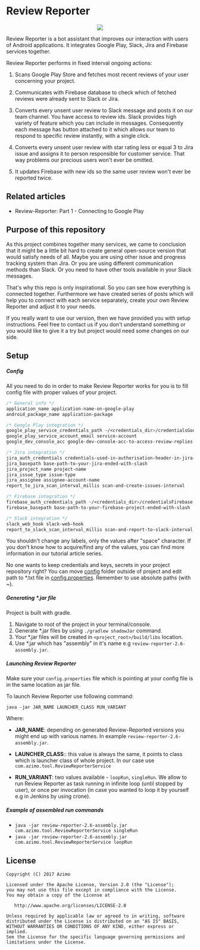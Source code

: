 # Review Reporter

<center><img src="https://cdn-images-1.medium.com/max/720/1*YsnzNla1yxNoPV5cwIsbiw.png"></center>

Review Reporter is a bot assistant that improves our interaction with users of Android applications.
It integrates Google Play, Slack, Jira and Firebase services together. 

Review Reporter performs in fixed interval ongoing actions:

1. Scans Google Play Store and fetches most recent reviews of your user concerning
your project.

2. Communicates with Firebase database to check which of fetched reviews were already
sent to Slack or Jira.

3. Converts every unsent user review to Slack message and posts it on our team channel. You have
access to review ids. Slack provides high variety of feature which you can include in messages.
Consequently each message has button attached to it which allows our team to respond to specific
review instantly, with a single click.

4. Converts every unsent user review with star rating less or equal 3 to Jira issue and assigns it 
to person responsible for customer service. That way problems our precious users won't ever
be omitted.

5. It updates Firebase with new ids so the same user review won't ever be reported twice.

## Related articles

  - Review-Reporter: Part 1 - Connecting to Google Play

## Purpose of this repository 

As this project combines together many services, we came to conclusion that it might be 
a little bit hard to create general open-source version that would satisfy needs of all.
Maybe you are using other issue and progress tracking system than Jira. Or you are using 
different communication methods than Slack. Or you need to have other tools available in your
Slack messages. 

That's why this repo is only inspirational. So you can see how everything is connected together.
Furthermore we have created series of posts which will help you to connect with each
service separately, create your own Review Reporter and adjust it to your needs.

If you really want to use our version, then we have provided you with setup instructions. Feel
free to contact us if you don't understand something or you would like to give it a try but project 
would need some changes on our side.

## Setup

##### Config
All you need to do in order to make Review Reporter works for you is to fill
config file with proper values of your project.

```css
/* General info */
application_name application-name-on-google-play
android_package_name application-package

/* Google Play integration */
google_play_service_credentials_path ~/<credentials_dir>/credentialsGoogle.p12
google_play_service_account_email service-account
google_dev_console_acc google-dev-console-acc-to-access-review-replies

/* Jira integration */
jira_auth_credentials credentials-used-in-authorisation-header-in-jira-requests
jira_basepath base-path-to-your-jira-ended-with-slash
jira_project_name project-name
jira_issue_type issue-type
jira_assignee assignee-account-name
report_to_jira_scan_interval_millis scan-and-create-issues-interval

/* Firebase integration */
firebase_auth_credentials_path ~/<credentials_dir>/credentialsFirebase.json
firebase_basepath base-path-to-your-firebase-project-ended-with-slash

/* Slack integration */
slack_web_hook slack-web-hook
report_to_slack_scan_interval_millis scan-and-report-to-slack-interval
```
You shouldn't change any labels, only the values after "space" character. If you don't know
how to acquire/find any of the values, you can find more information in our tutorial article
series.

No one wants to keep credentials and keys, secrets in your project repository right? You can move 
[config](https://github.com/AzimoLabs/Review-Reporter/tree/master/config) folder outside of project and 
edit path to *.txt file in [config.properties](https://github.com/AzimoLabs/Review-Reporter/blob/master/config.properties).
Remember to use absolute paths (with ~).

##### Generating *.jar file
Project is built with gradle. 

1. Navigate to root of the project in your terminal/console.
2. Generate *.jar files by using `./gradlew shadowJar` command.
3. Your *.jar files will be created in `<project_root>/build/libs` location.
4. Use *.jar which has "assembly" in it's name e.g `review-reporter-2.6-assembly.jar`. 

##### Launching Review Reporter
Make sure your `config.properties` file which is pointing at your config file is in the same location
as jar file.

To launch Review Reporter use following command:

`java -jar JAR_NAME LAUNCHER_CLASS RUN_VARIANT` 

Where: 

 - <b>JAR_NAME</b>: depending on generated Review-Reported versions you might end up with various names. 
In example `review-reporter-2.6-assembly.jar`.

 - <b>LAUNCHER_CLASS</b>:: this value is always the same, it points to class which is launcher class of whole project. In our case
 use `com.azimo.tool.ReviewReporterService`
 
 - <b>RUN_VARIANT</b>: two values available - `loopRun`, `singleRun`. We allow to run Review Reporter as task running in infinite loop (until stopped by user),
 or once per invocation (in case you wanted to loop it by yourself e.g in Jenkins by using crone).  

##### Example of assembled run commands

 - `java -jar review-reporter-2.6-assembly.jar com.azimo.tool.ReviewReporterService singleRun` 
 - `java -jar review-reporter-2.6-assembly.jar com.azimo.tool.ReviewReporterService loopRun` 

## License

    Copyright (C) 2017 Azimo

    Licensed under the Apache License, Version 2.0 (the "License");
    you may not use this file except in compliance with the License.
    You may obtain a copy of the License at

       http://www.apache.org/licenses/LICENSE-2.0

    Unless required by applicable law or agreed to in writing, software
    distributed under the License is distributed on an "AS IS" BASIS,
    WITHOUT WARRANTIES OR CONDITIONS OF ANY KIND, either express or implied.
    See the License for the specific language governing permissions and
    limitations under the License.
